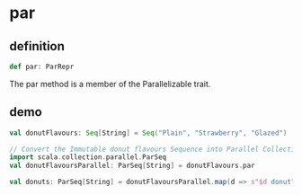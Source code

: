 # par

## definition

```scala
def par: ParRepr
```

The par method is a member of the Parallelizable trait.

## demo

```scala
val donutFlavours: Seq[String] = Seq("Plain", "Strawberry", "Glazed")

// Convert the Immutable donut flavours Sequence into Parallel Collection
import scala.collection.parallel.ParSeq
val donutFlavoursParallel: ParSeq[String] = donutFlavours.par

val donuts: ParSeq[String] = donutFlavoursParallel.map(d => s"$d donut")
```
